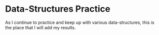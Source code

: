 # Data-Structures Practice
As I continue to practice and keep up with various data-structures, this is the place that I will add my results.
